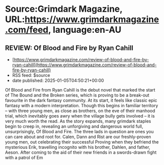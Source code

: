 # Source:Grimdark Magazine, URL:https://www.grimdarkmagazine.com/feed, language:en-AU

## REVIEW: Of Blood and Fire by Ryan Cahill
 - [https://www.grimdarkmagazine.com/review-of-blood-and-fire-by-ryan-cahill](https://www.grimdarkmagazine.com/review-of-blood-and-fire-by-ryan-cahill)
 - RSS feed: $source
 - date published: 2025-01-05T04:50:21+00:00

<p>Of Blood and Fire from Ryan Cahill is the debut novel that marked the start of The Bound and the Broken series, which is proving to be a break-out favourite in the dark fantasy community. At its start, it feels like classic epic fantasy with a modern interpretation. Though this begins in familiar territory – with three young men, as close as brothers, on the eve of their manhood trial, which inevitably goes awry when the village bully gets involved – it is very much worth the read. As the story expands, many grimdark staples begin to creep in, revealing an unforgiving and dangerous world full, unsurprisingly, Of Blood and Fire. The three lads in question are ones you can care about and root for. Calen, Dann and Rist are our freshly-proven young men, out celebrating their successful Proving when they befriend the mysterious Erik, travelling incognito with his brother, Dahlen, and father, Aeson. After coming to the aid of their new friends in a swords-drawn fight with a patrol of Em

